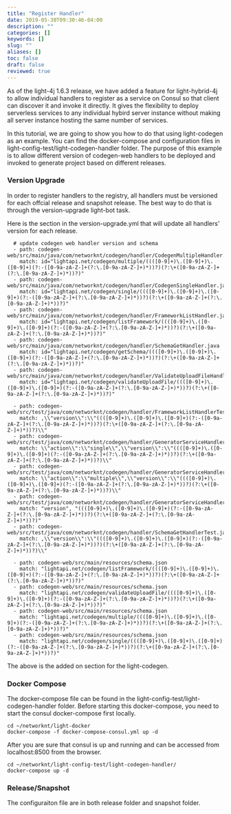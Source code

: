 ```yaml
---
title: "Register Handler"
date: 2019-05-30T09:30:46-04:00
description: ""
categories: []
keywords: []
slug: ""
aliases: []
toc: false
draft: false
reviewed: true
---
```


As of the light-4j 1.6.3 release, we have added a feature for light-hybrid-4j to allow individual handlers to register as a service on Consul so that client can discover it and invoke it directly. It gives the flexibility to deploy serverless services to any individual hybird server instance without making all server instance hosting the same number of services. 

In this tutorial, we are going to show you how to do that using light-codegen as an example. You can find the docker-compose and configuration files in light-config-test/light-codegen-handler folder. The purpose of this example is to allow different version of codegen-web handlers to be deployed and invoked to generate project based on different releases.

### Version Upgrade

In order to register handlers to the registry, all handlers must be versioned for each offcial release and snapshot release. The best way to do that is through the version-upgrade light-bot task. 

Here is the section in the version-upgrade.yml that will update all handlers' version for each release. 

```
  # update codegen web handler version and schema
  - path: codegen-web/src/main/java/com/networknt/codegen/handler/CodegenMultipleHandler.java
    match: id="lightapi.net/codegen/multiple/((([0-9]+)\.([0-9]+)\.([0-9]+)(?:-([0-9a-zA-Z-]+(?:\.[0-9a-zA-Z-]+)*))?)(?:\+([0-9a-zA-Z-]+(?:\.[0-9a-zA-Z-]+)*))?)"
  - path: codegen-web/src/main/java/com/networknt/codegen/handler/CodegenSingleHandler.java
    match: id="lightapi.net/codegen/single/((([0-9]+)\.([0-9]+)\.([0-9]+)(?:-([0-9a-zA-Z-]+(?:\.[0-9a-zA-Z-]+)*))?)(?:\+([0-9a-zA-Z-]+(?:\.[0-9a-zA-Z-]+)*))?)"
  - path: codegen-web/src/main/java/com/networknt/codegen/handler/FrameworkListHandler.java
    match: id="lightapi.net/codegen/listFramework/((([0-9]+)\.([0-9]+)\.([0-9]+)(?:-([0-9a-zA-Z-]+(?:\.[0-9a-zA-Z-]+)*))?)(?:\+([0-9a-zA-Z-]+(?:\.[0-9a-zA-Z-]+)*))?)"
  - path: codegen-web/src/main/java/com/networknt/codegen/handler/SchemaGetHandler.java
    match: id="lightapi.net/codegen/getSchema/((([0-9]+)\.([0-9]+)\.([0-9]+)(?:-([0-9a-zA-Z-]+(?:\.[0-9a-zA-Z-]+)*))?)(?:\+([0-9a-zA-Z-]+(?:\.[0-9a-zA-Z-]+)*))?)"
  - path: codegen-web/src/main/java/com/networknt/codegen/handler/ValidateUploadFileHandler.java
    match: id="lightapi.net/codegen/validateUploadFile/((([0-9]+)\.([0-9]+)\.([0-9]+)(?:-([0-9a-zA-Z-]+(?:\.[0-9a-zA-Z-]+)*))?)(?:\+([0-9a-zA-Z-]+(?:\.[0-9a-zA-Z-]+)*))?)"
    
  - path: codegen-web/src/test/java/com/networknt/codegen/handler/FrameworkListHandlerTest.java
    match: ,\\"version\\":\\"((([0-9]+)\.([0-9]+)\.([0-9]+)(?:-([0-9a-zA-Z-]+(?:\.[0-9a-zA-Z-]+)*))?)(?:\+([0-9a-zA-Z-]+(?:\.[0-9a-zA-Z-]+)*))?)\\"
  - path: codegen-web/src/test/java/com/networknt/codegen/handler/GeneratorServiceHandlerTest.java
    match: \\"action\\":\\"single\\",\\"version\\":\\"((([0-9]+)\.([0-9]+)\.([0-9]+)(?:-([0-9a-zA-Z-]+(?:\.[0-9a-zA-Z-]+)*))?)(?:\+([0-9a-zA-Z-]+(?:\.[0-9a-zA-Z-]+)*))?)\\"
  - path: codegen-web/src/test/java/com/networknt/codegen/handler/GeneratorServiceHandlerTest.java
    match: \\"action\\":\\"multiple\\",\\"version\\":\\"((([0-9]+)\.([0-9]+)\.([0-9]+)(?:-([0-9a-zA-Z-]+(?:\.[0-9a-zA-Z-]+)*))?)(?:\+([0-9a-zA-Z-]+(?:\.[0-9a-zA-Z-]+)*))?)\\"
  - path: codegen-web/src/test/java/com/networknt/codegen/handler/GeneratorServiceHandlerTest.java
    match: "version", "((([0-9]+)\.([0-9]+)\.([0-9]+)(?:-([0-9a-zA-Z-]+(?:\.[0-9a-zA-Z-]+)*))?)(?:\+([0-9a-zA-Z-]+(?:\.[0-9a-zA-Z-]+)*))?)"
  - path: codegen-web/src/test/java/com/networknt/codegen/handler/SchemaGetHandlerTest.java
    match: ,\\"version\\":\\"((([0-9]+)\.([0-9]+)\.([0-9]+)(?:-([0-9a-zA-Z-]+(?:\.[0-9a-zA-Z-]+)*))?)(?:\+([0-9a-zA-Z-]+(?:\.[0-9a-zA-Z-]+)*))?)\\"

  - path: codegen-web/src/main/resources/schema.json
    match: "lightapi.net/codegen/listFramework/((([0-9]+)\.([0-9]+)\.([0-9]+)(?:-([0-9a-zA-Z-]+(?:\.[0-9a-zA-Z-]+)*))?)(?:\+([0-9a-zA-Z-]+(?:\.[0-9a-zA-Z-]+)*))?)"
  - path: codegen-web/src/main/resources/schema.json
    match: "lightapi.net/codegen/validateUploadFile/((([0-9]+)\.([0-9]+)\.([0-9]+)(?:-([0-9a-zA-Z-]+(?:\.[0-9a-zA-Z-]+)*))?)(?:\+([0-9a-zA-Z-]+(?:\.[0-9a-zA-Z-]+)*))?)"
  - path: codegen-web/src/main/resources/schema.json
    match: "lightapi.net/codegen/multiple/((([0-9]+)\.([0-9]+)\.([0-9]+)(?:-([0-9a-zA-Z-]+(?:\.[0-9a-zA-Z-]+)*))?)(?:\+([0-9a-zA-Z-]+(?:\.[0-9a-zA-Z-]+)*))?)"
  - path: codegen-web/src/main/resources/schema.json
    match: "lightapi.net/codegen/single/((([0-9]+)\.([0-9]+)\.([0-9]+)(?:-([0-9a-zA-Z-]+(?:\.[0-9a-zA-Z-]+)*))?)(?:\+([0-9a-zA-Z-]+(?:\.[0-9a-zA-Z-]+)*))?)"

```

The above is the added on section for the light-codegen. 

### Docker Compose

The docker-compose file can be found in the light-config-test/light-codegen-handler folder. Before starting this docker-compose, you need to start the consul docker-compose first locally. 

```
cd ~/networknt/light-docker
docker-compose -f docker-compose-consul.yml up -d
```

After you are sure that consul is up and running and can be accessed from localhost:8500 from the browser.

```
cd ~/networknt/light-config-test/light-codegen-handler/
docker-compose up -d
```

### Release/Snapshot

The configuraiton file are in both release folder and snapshot folder. 



